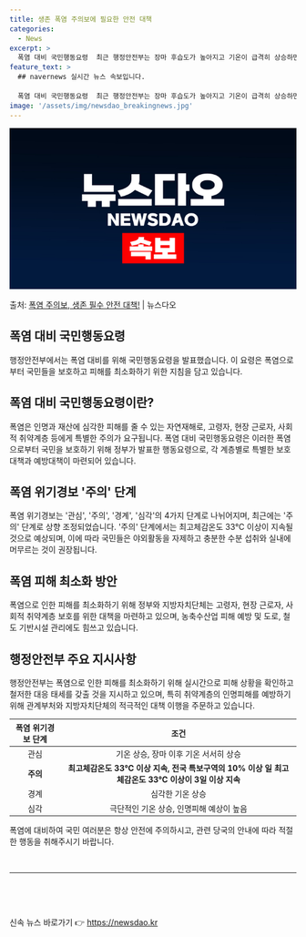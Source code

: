 ```yaml
---
title: 생존 폭염 주의보에 필요한 안전 대책
categories:
  - News
excerpt: >
  폭염 대비 국민행동요령  최근 행정안전부는 장마 후습도가 높아지고 기온이 급격히 상승하면서 폭염 대비 경계 …
feature_text: >
  ## navernews 실시간 뉴스 속보입니다.

  폭염 대비 국민행동요령  최근 행정안전부는 장마 후습도가 높아지고 기온이 급격히 상승하면서 폭염 대비 경계 …
image: '/assets/img/newsdao_breakingnews.jpg'
---
```


![뉴스다오 속보](/assets/img/newsdao_breakingnews.jpg)

<p>출처: <a href="https://newsdao.kr/4642" rel="dofollow">폭염 주의보, 생존 필수 안전 대책!</a> | 뉴스다오</p>

<h2 data-ke-size="size26">폭염 대비 국민행동요령</h2>
<p data-ke-size="size16">행정안전부에서는 폭염 대비를 위해 국민행동요령을 발표했습니다. 이 요령은 폭염으로부터 국민들을 보호하고 피해를 최소화하기 위한 지침을 담고 있습니다. </p>

<h2 data-ke-size="size23">폭염 대비 국민행동요령이란?</h2>
<p data-ke-size="size16">폭염은 인명과 재산에 심각한 피해를 줄 수 있는 자연재해로, 고령자, 현장 근로자, 사회적 취약계층 등에게 특별한 주의가 요구됩니다. 폭염 대비 국민행동요령은 이러한 폭염으로부터 국민을 보호하기 위해 정부가 발표한 행동요령으로, 각 계층별로 특별한 보호대책과 예방대책이 마련되어 있습니다.</p>

<h2 data-ke-size="size23">폭염 위기경보 '주의' 단계</h2>
<p data-ke-size="size16">폭염 위기경보는 '관심', '주의', '경계', '심각'의 4가지 단계로 나뉘어지며, 최근에는 '주의' 단계로 상향 조정되었습니다. '주의' 단계에서는 최고체감온도 33℃ 이상이 지속될 것으로 예상되며, 이에 따라 국민들은 야외활동을 자제하고 충분한 수분 섭취와 실내에 머무르는 것이 권장됩니다.</p>

<h2 data-ke-size="size23">폭염 피해 최소화 방안</h2>
<p data-ke-size="size16">폭염으로 인한 피해를 최소화하기 위해 정부와 지방자치단체는 고령자, 현장 근로자, 사회적 취약계층 보호를 위한 대책을 마련하고 있으며, 농축수산업 피해 예방 및 도로, 철도 기반시설 관리에도 힘쓰고 있습니다.</p>

<h2 data-ke-size="size23">행정안전부 주요 지시사항</h2>
<p data-ke-size="size16">행정안전부는 폭염으로 인한 피해를 최소화하기 위해 실시간으로 피해 상황을 확인하고 철저한 대응 태세를 갖출 것을 지시하고 있으며, 특히 취약계층의 인명피해를 예방하기 위해 관계부처와 지방자치단체의 적극적인 대책 이행을 주문하고 있습니다. </p>
<table>
  <thead>
    <tr>
      <th style="text-align: center;">폭염 위기경보 단계</th>
      <th style="text-align: center;">조건</th>
    </tr>
  </thead>
  <tbody>
    <tr>
      <td style="text-align: center;">관심</td>
      <td style="text-align: center;">기온 상승, 장마 이후 기온 서서히 상승</td>
    </tr>
    <tr>
      <td style="text-align: center; height: 17px;"><b>주의</b></td>
      <td style="text-align: center;"><b>최고체감온도 33℃ 이상 지속, 전국 특보구역의 10% 이상 일 최고체감온도 33℃ 이상이 3일 이상 지속</b></td>
    </tr>
    <tr>
      <td style="text-align: center;">경계</td>
      <td style="text-align: center;">심각한 기온 상승</td>
    </tr>
    <tr>
      <td style="text-align: center;">심각</td>
      <td style="text-align: center;">극단적인 기온 상승, 인명피해 예상이 높음</td>
    </tr>
  </tbody>
</table>

<p data-ke-size="size16">폭염에 대비하여 국민 여러분은 항상 안전에 주의하시고, 관련 당국의 안내에 따라 적절한 행동을 취해주시기 바랍니다. </p>

<p data-ke-size="size16">&nbsp;</p>
<hr>
<p data-ke-size="size16">&nbsp;</p>

<p data-ke-size="size16">&nbsp;</p> 

신속 뉴스 바로가기 👉 <a href="https://newsdao.kr" rel="dofollow">https://newsdao.kr</a>


